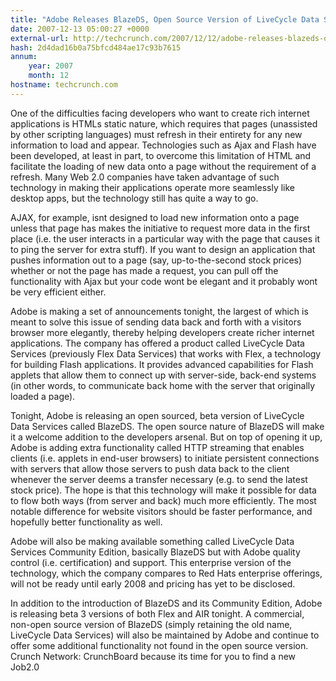 ```yaml
---
title: "Adobe Releases BlazeDS, Open Source Version of LiveCycle Data Services"
date: 2007-12-13 05:00:27 +0000
external-url: http://techcrunch.com/2007/12/12/adobe-releases-blazeds-open-source-version-of-livecycle-data-services/
hash: 2d4dad16b0a75bfcd484ae17c93b7615
annum:
    year: 2007
    month: 12
hostname: techcrunch.com
---
```


One of the difficulties facing developers who want to create rich internet applications is HTMLs static nature, which requires that pages (unassisted by other scripting languages) must refresh in their entirety for any new information to load and appear. Technologies such as Ajax and Flash have been developed, at least in part, to overcome this limitation of HTML and facilitate the loading of new data onto a page without the requirement of a refresh. Many Web 2.0 companies have taken advantage of such technology in making their applications operate more seamlessly like desktop apps, but the technology still has quite a way to go. 

AJAX, for example, isnt designed to load new information onto a page unless that page has makes the initiative to request more data in the first place (i.e. the user interacts in a particular way with the page that causes it to ping the server for extra stuff). If you want to design an application that pushes information out to a page (say, up-to-the-second stock prices) whether or not the page has made a request, you can pull off the functionality with Ajax but your code wont be elegant and it probably wont be very efficient either.

Adobe is making a set of announcements tonight, the largest of which is meant to solve this issue of sending data back and forth with a visitors browser more elegantly, thereby helping developers create richer internet applications. The company has offered a product called LiveCycle Data Services (previously Flex Data Services) that works with Flex, a technology for building Flash applications. It provides advanced capabilities for Flash applets that allow them to connect up with server-side, back-end systems (in other words, to communicate back home with the server that originally loaded a page).

Tonight, Adobe is releasing an open sourced, beta version of LiveCycle Data Services called BlazeDS. The open source nature of BlazeDS will make it a welcome addition to the developers arsenal. But on top of opening it up, Adobe is adding extra functionality called HTTP streaming that enables clients (i.e. applets in end-user browsers) to initiate persistent connections with servers that allow those servers to push data back to the client whenever the server deems a transfer necessary (e.g. to send the latest stock price). The hope is that this technology will make it possible for data to flow both ways (from server and back) much more efficiently. The most notable difference for website visitors should be faster performance, and hopefully better functionality as well.

Adobe will also be making available something called LiveCycle Data Services Community Edition, basically BlazeDS but with Adobe quality control (i.e. certification) and support. This enterprise version of the technology, which the company compares to Red Hats enterprise offerings, will not be ready until early 2008 and pricing has yet to be disclosed.

In addition to the introduction of BlazeDS and its Community Edition, Adobe is releasing beta 3 versions of both Flex and AIR tonight. A commercial, non-open source version of BlazeDS (simply retaining the old name, LiveCycle Data Services) will also be maintained by Adobe and continue to offer some additional functionality not found in the open source version.
Crunch Network:  CrunchBoard because its time for you to find a new Job2.0
